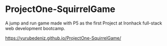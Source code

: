 # ProjectOne-SquirrelGame

A jump and run game made with P5 as the first Project at Ironhack full-stack web development bootcamp.

https://yurubedeniz.github.io/ProjectOne-SquirrelGame/
